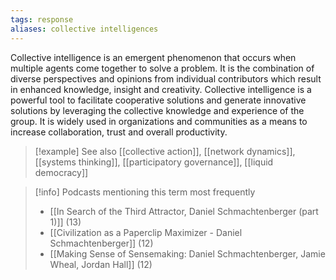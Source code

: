 ```yaml
---
tags: response
aliases: collective intelligences
---
```


Collective intelligence is an emergent phenomenon that occurs when multiple agents come together to solve a problem. It is the combination of diverse perspectives and opinions from individual contributors which result in enhanced knowledge, insight and creativity. Collective intelligence is a powerful tool to facilitate cooperative solutions and generate innovative solutions by leveraging the collective knowledge and experience of the group. It is widely used in organizations and communities as a means to increase collaboration, trust and overall productivity.

> [!example] See also
> [[collective action]], [[network dynamics]], [[systems thinking]], [[participatory governance]], [[liquid democracy]]

> [!info] Podcasts mentioning this term most frequently
> * [[In Search of the Third Attractor, Daniel Schmachtenberger (part 1)]] (13)
> * [[Civilization as a Paperclip Maximizer - Daniel Schmachtenberger]] (12)
> * [[Making Sense of Sensemaking: Daniel Schmachtenberger, Jamie Wheal, Jordan Hall]] (12)